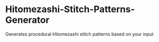 # Hitomezashi-Stitch-Patterns-Generator
Generates procedural Hitomezashi stitch patterns based on your input
